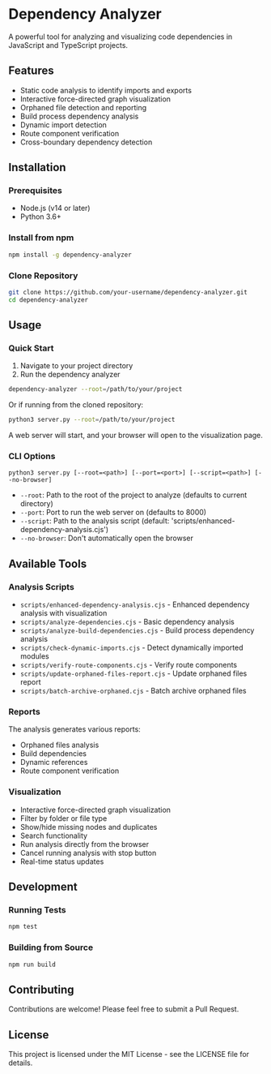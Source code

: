 # Dependency Analyzer

A powerful tool for analyzing and visualizing code dependencies in JavaScript and TypeScript projects.

## Features

- Static code analysis to identify imports and exports
- Interactive force-directed graph visualization
- Orphaned file detection and reporting
- Build process dependency analysis
- Dynamic import detection
- Route component verification
- Cross-boundary dependency detection

## Installation

### Prerequisites

- Node.js (v14 or later)
- Python 3.6+

### Install from npm

```bash
npm install -g dependency-analyzer
```

### Clone Repository

```bash
git clone https://github.com/your-username/dependency-analyzer.git
cd dependency-analyzer
```

## Usage

### Quick Start

1. Navigate to your project directory
2. Run the dependency analyzer

```bash
dependency-analyzer --root=/path/to/your/project
```

Or if running from the cloned repository:

```bash
python3 server.py --root=/path/to/your/project
```

A web server will start, and your browser will open to the visualization page.

### CLI Options

```
python3 server.py [--root=<path>] [--port=<port>] [--script=<path>] [--no-browser]
```

- `--root`: Path to the root of the project to analyze (defaults to current directory)
- `--port`: Port to run the web server on (defaults to 8000)
- `--script`: Path to the analysis script (default: 'scripts/enhanced-dependency-analysis.cjs')
- `--no-browser`: Don't automatically open the browser

## Available Tools

### Analysis Scripts

- `scripts/enhanced-dependency-analysis.cjs` - Enhanced dependency analysis with visualization
- `scripts/analyze-dependencies.cjs` - Basic dependency analysis
- `scripts/analyze-build-dependencies.cjs` - Build process dependency analysis
- `scripts/check-dynamic-imports.cjs` - Detect dynamically imported modules
- `scripts/verify-route-components.cjs` - Verify route components
- `scripts/update-orphaned-files-report.cjs` - Update orphaned files report
- `scripts/batch-archive-orphaned.cjs` - Batch archive orphaned files

### Reports

The analysis generates various reports:

- Orphaned files analysis
- Build dependencies
- Dynamic references
- Route component verification

### Visualization

- Interactive force-directed graph visualization
- Filter by folder or file type
- Show/hide missing nodes and duplicates
- Search functionality
- Run analysis directly from the browser
- Cancel running analysis with stop button
- Real-time status updates

## Development

### Running Tests

```bash
npm test
```

### Building from Source

```bash
npm run build
```

## Contributing

Contributions are welcome! Please feel free to submit a Pull Request.

## License

This project is licensed under the MIT License - see the LICENSE file for details. 